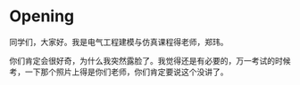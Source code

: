 # Opening

同学们，大家好。我是电气工程建模与仿真课程得老师，郑玮。

你们肯定会很好奇，为什么我突然露脸了。我觉得还是有必要的，万一考试的时候考，一下那个照片上得是你们老师，你们肯定要说这个没讲了。